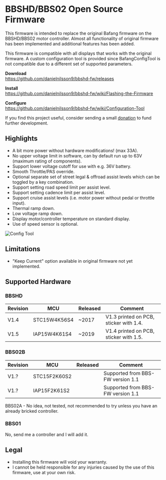 # BBSHD/BBS02 Open Source Firmware

This firmware is intended to replace the original Bafang firmware on the BBSHD/BBS02 motor controller. Almost all functionality of original firmware has been implemented and additional features has been added.

This firmware is compatible with all displays that works with the original firmware. A custom configuration tool is provided since BafangConfigTool is not compatible due to a different set of supported parameters.

**Download**  
https://github.com/danielnilsson9/bbshd-fw/releases

**Install**  
https://github.com/danielnilsson9/bbshd-fw/wiki/Flashing-the-Firmware

**Configure**  
https://github.com/danielnilsson9/bbshd-fw/wiki/Configuration-Tool


If you find this project useful, consider sending a small [donation](https://www.paypal.com/donate/?business=LVAYFCMQYN8F4&no_recurring=0&item_name=BBSHD-FW&currency_code=USD) to fund further development.


## Highlights
* A bit more power without hardware modifications! (max 33A).
* No upper voltage limit in software, can by default run up to 63V (maximum rating of components).
* Support lower voltage cutoff for use with e.g. 36V battery.
* Smooth Throttle/PAS override.
* Optional separate set of street legal & offroad assist levels which can be toggled by a key combination.
* Support setting road speed limit per assist level.
* Support setting cadence limit per assist level.
* Support cruise assist levels (i.e. motor power without pedal or throttle input).
* Thermal ramp down.
* Low voltage ramp down.
* Display motor/controller temperature on standard display.
* Use of speed sensor is optional.

![Config Tool](https://raw.githubusercontent.com/wiki/danielnilsson9/bbshd-fw/img/config_tool/config_tool3.png)

## Limitations
* "Keep Current" option available in original firmware not yet implemented.


## Supported Hardware

### BBSHD

Revision | MCU          | Released    | Comment
-------- | ------------ | ----------- | --------------------
V1.4     | STC15W4K56S4 | ~2017       | V1.3 printed on PCB, sticker with 1.4.
V1.5     | IAP15W4K61S4 | ~2019       | V1.4 printed on PCB, sticker with 1.5.

### BBS02B

Revision | MCU          | Released    | Comment
-------- | ------------ | ----------- | --------------------
V1.?     | STC15F2K60S2 |             | Supported from BBS-FW version 1.1
V1.?     | IAP15F2K61S2 |             | Supported from BBS-FW version 1.1

BBS02A - No idea, not tested, not recommended to try unless you have an already bricked controller.

### BBS01

No, send me a controller and I will add it.

## Legal
* Installing this firmware will void your warranty.
* I cannot be held responsible for any injuries caused by the use of this firmware, use at your own risk.
